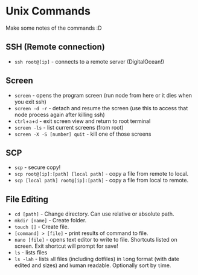 # Unix Commands

Make some notes of the commands :D

## SSH (Remote connection)

- `ssh root@[ip]` - connects to a remote server (DigitalOcean!)

## Screen

- `screen` - opens the program screen (run node from here or it dies when you exit ssh)
- `screen -d -r` - detach and resume the screen (use this to access that node process again after killing ssh)
- `ctrl`+`a`+`d` - exit screen view and return to root terminal
- `screen -ls` - list current screens (from root)
- `screen -X -S [number] quit` - kill one of those screens

## SCP

- `scp` - secure copy!
- `scp root@[ip]:[path] [local path]` - copy a file from remote to local.
- `scp [local path] root@[ip]:[path]` - copy a file from local to remote.

## File Editing

- `cd [path]` - Change directory. Can use relative or absolute path.
- `mkdir [name]` - Create folder.
- `touch []` - Create file.
- `[command] > [file]` - print results of command to file.
- `nano [file]` - opens text editor to write to file. Shortcuts listed on screen. Exit shortcut will prompt for save!
- `ls` - lists files
- `ls -lah` - lists `a`ll files (including dotfiles) in `l`ong format (with date edited and sizes) and `h`uman readable. Optionally sort by `t`ime.